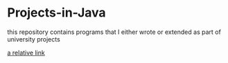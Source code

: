 # Projects-in-Java
 this repository contains programs that I either wrote or extended as part of university projects

[a relative link](/Cribbage_Game/SWEN30006-Project-2-FINAL-Report.pdf)
